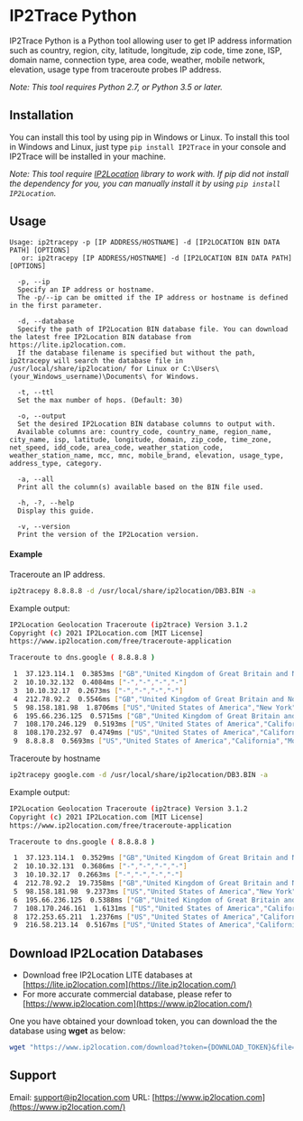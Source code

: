 # IP2Trace Python

IP2Trace Python is a Python tool allowing user to get IP address information such as country, region, city, latitude, longitude, zip code, time zone, ISP, domain name, connection type, area code, weather, mobile network, elevation, usage type from traceroute probes IP address.

*Note: This tool requires Python 2.7, or Python 3.5 or later.*

## Installation

You can install this tool by using pip in Windows or Linux. To install this tool in Windows and Linux, just type `pip install IP2Trace` in your console and IP2Trace will be installed in your machine.

*Note: This tool require [IP2Location](https://github.com/chrislim2888/IP2Location-Python) library to work with. If pip did not install the dependency for you, you can manually install it by using `pip install IP2Location`.*

## Usage

```
Usage: ip2tracepy -p [IP ADDRESS/HOSTNAME] -d [IP2LOCATION BIN DATA PATH] [OPTIONS]
   or: ip2tracepy [IP ADDRESS/HOSTNAME] -d [IP2LOCATION BIN DATA PATH] [OPTIONS]

  -p, --ip
  Specify an IP address or hostname.
  The -p/--ip can be omitted if the IP address or hostname is defined in the first parameter.

  -d, --database
  Specify the path of IP2Location BIN database file. You can download the latest free IP2Location BIN database from https://lite.ip2location.com.
  If the database filename is specified but without the path, ip2tracepy will search the database file in /usr/local/share/ip2location/ for Linux or C:\Users\(your_Windows_username)\Documents\ for Windows.

  -t, --ttl
  Set the max number of hops. (Default: 30)

  -o, --output
  Set the desired IP2Location BIN database columns to output with.
  Available columns are: country_code, country_name, region_name, city_name, isp, latitude, longitude, domain, zip_code, time_zone, net_speed, idd_code, area_code, weather_station_code, weather_station_name, mcc, mnc, mobile_brand, elevation, usage_type, address_type, category.
  
  -a, --all
  Print all the column(s) available based on the BIN file used.

  -h, -?, --help
  Display this guide.

  -v, --version
  Print the version of the IP2Location version.
```

#### Example

Traceroute an IP address.

```bash
ip2tracepy 8.8.8.8 -d /usr/local/share/ip2location/DB3.BIN -a
```

Example output:

```bash
IP2Location Geolocation Traceroute (ip2trace) Version 3.1.2
Copyright (c) 2021 IP2Location.com [MIT License]
https://www.ip2location.com/free/traceroute-application

Traceroute to dns.google ( 8.8.8.8 )

 1  37.123.114.1  0.3853ms ["GB","United Kingdom of Great Britain and Northern Ireland","England","London"]
 2  10.10.32.132  0.4084ms ["-","-","-","-"]
 3  10.10.32.17  0.2673ms ["-","-","-","-"]
 4  212.78.92.2  0.5546ms ["GB","United Kingdom of Great Britain and Northern Ireland","England","London"]
 5  98.158.181.98  1.8706ms ["US","United States of America","New York","New York City"]
 6  195.66.236.125  0.5715ms ["GB","United Kingdom of Great Britain and Northern Ireland","England","London"]
 7  108.170.246.129  0.5193ms ["US","United States of America","California","Mountain View"]
 8  108.170.232.97  0.4749ms ["US","United States of America","California","Mountain View"]
 9  8.8.8.8  0.5693ms ["US","United States of America","California","Mountain View"]
```

Traceroute by hostname

```bash
ip2tracepy google.com -d /usr/local/share/ip2location/DB3.BIN -a
```

Example output:

```bash
IP2Location Geolocation Traceroute (ip2trace) Version 3.1.2
Copyright (c) 2021 IP2Location.com [MIT License]
https://www.ip2location.com/free/traceroute-application

Traceroute to dns.google ( 8.8.8.8 )

 1  37.123.114.1  0.3529ms ["GB","United Kingdom of Great Britain and Northern Ireland","England","London"]
 2  10.10.32.131  0.3686ms ["-","-","-","-"]
 3  10.10.32.17  0.2663ms ["-","-","-","-"]
 4  212.78.92.2  19.7358ms ["GB","United Kingdom of Great Britain and Northern Ireland","England","London"]
 5  98.158.181.98  9.2373ms ["US","United States of America","New York","New York City"]
 6  195.66.236.125  0.5388ms ["GB","United Kingdom of Great Britain and Northern Ireland","England","London"]
 7  108.170.246.161  1.6131ms ["US","United States of America","California","Mountain View"]
 8  172.253.65.211  1.2376ms ["US","United States of America","California","Mountain View"]
 9  216.58.213.14  0.5167ms ["US","United States of America","California","Mountain View"]
```



## Download IP2Location Databases

- Download free IP2Location LITE databases at [https://lite.ip2location.com](https://lite.ip2location.com/)
- For more accurate commercial database, please refer to [https://www.ip2location.com](https://www.ip2location.com/)

One you have obtained your download token, you can download the the database using **wget** as below:

```bash
wget "https://www.ip2location.com/download?token={DOWNLOAD_TOKEN}&file={DATABASE_CODE}"
```

## Support

Email: [support@ip2location.com](mailto:support@ip2location.com)
URL: [https://www.ip2location.com](https://www.ip2location.com/)